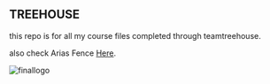 ## TREEHOUSE


this repo is for all my course files completed through teamtreehouse.

also check Arias Fence [Here](http://www.ariasfence.com/).

![finallogo](https://user-images.githubusercontent.com/20893470/34365310-ec36c26c-ea5c-11e7-9672-d30e36819cde.png)

